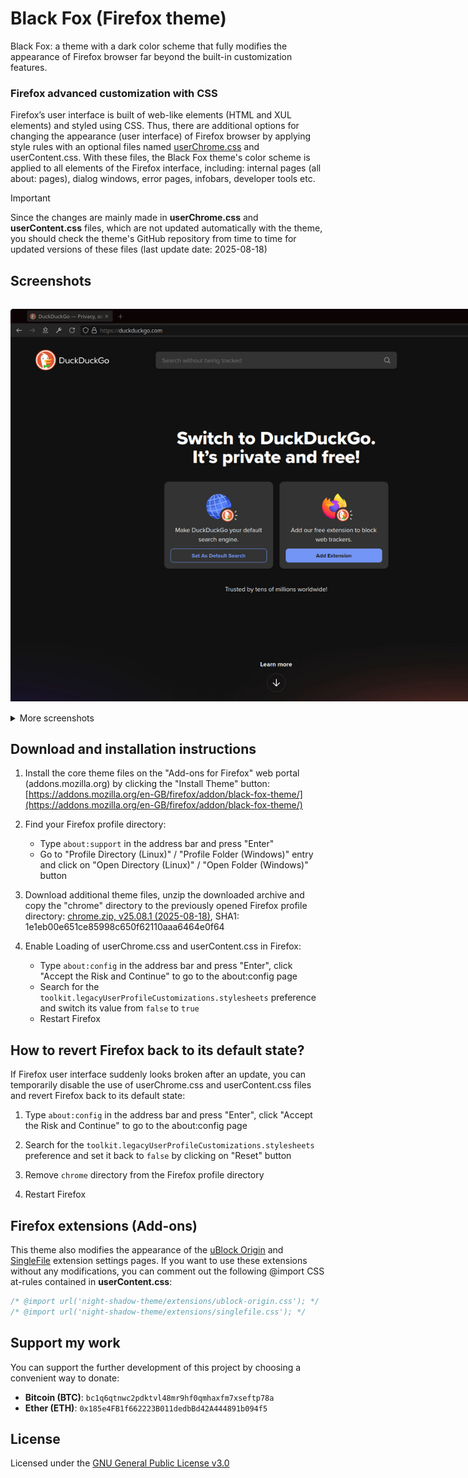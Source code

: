 # Black Fox (Firefox theme)

Black Fox: a theme with a dark color scheme that fully modifies the appearance of Firefox browser far beyond the built-in customization features.

### Firefox advanced customization with CSS

Firefox’s user interface is built of web-like elements (HTML and XUL elements) and styled using CSS. Thus, there are additional options for changing the appearance (user interface) of Firefox browser by applying style rules with an optional files named [userChrome.css](https://www.userchrome.org/) and userContent.css. With these files, the Black Fox theme's color scheme is applied to all elements of the Firefox interface, including: internal pages (all about: pages), dialog windows, error pages, infobars, developer tools etc.

> [!IMPORTANT]
> Since the changes are mainly made in **userChrome.css** and **userContent.css** files, which are not updated automatically with the theme, you should check the theme's GitHub repository from time to time for updated versions of these files (last update date: 2025-08-18)

## Screenshots

<img src="assets/screenshots/2674257.jpg" alt="Black Fox: theme for Firefox browser with a dark color scheme (screenshot)" style="display: inline-block; margin: 15px 0 15px 0; max-width: 850px">

<details>
<summary>More screenshots</summary>

<img src="assets/screenshots/2674326.jpg" alt="Black Fox: theme for Firefox browser with a dark color scheme (screenshot)" style="display: inline-block; margin: 15px 0 15px 0; max-width: 850px">

<img src="assets/screenshots/2674426.jpg" alt="Black Fox: theme for Firefox browser with a dark color scheme (screenshot)" style="display: inline-block; margin: 15px 0 15px 0; max-width: 850px">

<img src="assets/screenshots/2674455.jpg" alt="Black Fox: theme for Firefox browser with a dark color scheme (screenshot)" style="display: inline-block; margin: 15px 0 15px 0; max-width: 850px">

<img src="assets/screenshots/2674530.jpg" alt="Black Fox: theme for Firefox browser with a dark color scheme (screenshot)" style="display: inline-block; margin: 15px 0 15px 0; max-width: 850px">

<img src="assets/screenshots/2674606.jpg" alt="Black Fox: theme for Firefox browser with a dark color scheme (screenshot)" style="display: inline-block; margin: 15px 0 15px 0; max-width: 850px">

<img src="assets/screenshots/2674626.jpg" alt="Black Fox: theme for Firefox browser with a dark color scheme (screenshot)" style="display: inline-block; margin: 15px 0 15px 0; max-width: 850px">

<img src="assets/screenshots/2674654.jpg" alt="Black Fox: theme for Firefox browser with a dark color scheme (screenshot)" style="display: inline-block; margin: 15px 0 15px 0; max-width: 850px">

<img src="assets/screenshots/2674735.jpg" alt="Black Fox: theme for Firefox browser with a dark color scheme (screenshot)" style="display: inline-block; margin: 15px 0 15px 0; max-width: 850px">

<img src="assets/screenshots/2674755.jpg" alt="Black Fox: theme for Firefox browser with a dark color scheme (screenshot)" style="display: inline-block; margin: 15px 0 15px 0; max-width: 850px">

<img src="assets/screenshots/2674819.jpg" alt="Black Fox: theme for Firefox browser with a dark color scheme (screenshot)" style="display: inline-block; margin: 15px 0 15px 0; max-width: 850px">

<img src="assets/screenshots/2674843.jpg" alt="Black Fox: theme for Firefox browser with a dark color scheme (screenshot)" style="display: inline-block; margin: 15px 0 15px 0; max-width: 850px">

<img src="assets/screenshots/2674905.jpg" alt="Black Fox: theme for Firefox browser with a dark color scheme (screenshot)" style="display: inline-block; margin: 15px 0 15px 0; max-width: 850px">

<img src="assets/screenshots/2674928.jpg" alt="Black Fox: theme for Firefox browser with a dark color scheme (screenshot)" style="display: inline-block; margin: 15px 0 15px 0; max-width: 850px">

<img src="assets/screenshots/2674948.jpg" alt="Black Fox: theme for Firefox browser with a dark color scheme (screenshot)" style="display: inline-block; margin: 15px 0 15px 0; max-width: 850px">

</details>

## Download and installation instructions

1. Install the core theme files on the "Add-ons for Firefox" web portal (addons.mozilla.org) by clicking the "Install Theme" button: [https://addons.mozilla.org/en-GB/firefox/addon/black-fox-theme/](https://addons.mozilla.org/en-GB/firefox/addon/black-fox-theme/)

2. Find your Firefox profile directory:
    - Type `about:support` in the address bar and press "Enter"
    - Go to "Profile Directory (Linux)" / "Profile Folder (Windows)" entry and click on "Open Directory (Linux)" / "Open Folder (Windows)" button

3. Download additional theme files, unzip the downloaded archive and copy the "chrome" directory to the previously opened Firefox profile directory: [chrome.zip, v25.08.1 (2025-08-18)](https://github.com/serhiyguryev/black-fox-theme/releases/download/v25.08.1/chrome.zip), SHA1: 1e1eb00e651ce85998c650f62110aaa6464e0f64

4. Enable Loading of userChrome.css and userContent.css in Firefox:
    - Type `about:config` in the address bar and press "Enter", click "Accept the Risk and Continue" to go to the about:config page
    - Search for the `toolkit.legacyUserProfileCustomizations.stylesheets` preference and switch its value from `false` to `true`
    - Restart Firefox

## How to revert Firefox back to its default state?

If Firefox user interface suddenly looks broken after an update, you can temporarily disable the use of userChrome.css and userContent.css files and revert Firefox back to its default state:

1. Type `about:config` in the address bar and press "Enter", click "Accept the Risk and Continue" to go to the about:config page

2. Search for the `toolkit.legacyUserProfileCustomizations.stylesheets` preference and set it back to `false` by clicking on "Reset" button

3. Remove `chrome` directory from the Firefox profile directory

4. Restart Firefox

## Firefox extensions (Add-ons)

This theme also modifies the appearance of the [uBlock Origin](https://addons.mozilla.org/en-US/firefox/addon/ublock-origin/) and [SingleFile](https://addons.mozilla.org/en-US/firefox/addon/single-file/) extension settings pages. If you want to use these extensions without any modifications, you can comment out the following @import CSS at-rules contained in **userContent.css**:

```css
/* @import url('night-shadow-theme/extensions/ublock-origin.css'); */
/* @import url('night-shadow-theme/extensions/singlefile.css'); */
```

## Support my work

You can support the further development of this project by choosing a convenient way to donate:

* **Bitcoin (BTC)**: `bc1q6qtnwc2pdktvl48mr9hf0qmhaxfm7xseftp78a`
* **Ether (ETH)**: `0x185e4FB1f662223B011dedbBd42A444891b094f5`

## License

Licensed under the [GNU General Public License v3.0](https://github.com/serhiyguryev/black-fox-theme/blob/main/LICENSE)
